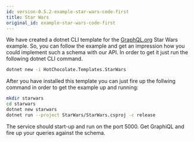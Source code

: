 ```yaml
---
id: version-0.5.2-example-star-wars-code-first
title: Star Wars
original_id: example-star-wars-code-first
---
```


We have created a dotnet CLI template for the [GraphQL.org](https://graphql.org) Star Wars example. So, you can follow the example and get an impression how you could implement such a schema with our API. In order to get it just run the following dotnet CLI command.

```bash
dotnet new -i HotChocolate.Templates.StarWars
```

After you have installed this template you can just fire up the follwing command in order to get the example up and running:

```bash
mkdir starwars
cd starwars
dotnet new starwars
dotnet run --project StarWars/StarWars.csproj -c release
```

The service should start-up and run on the port 5000. Get GraphiQL and fire up your queries against the schema.